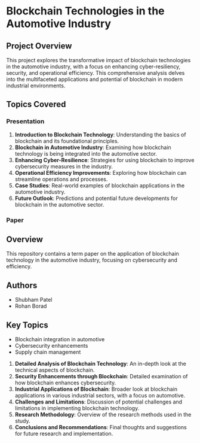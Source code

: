 
# Blockchain Technologies in the Automotive Industry

## Project Overview

This project explores the transformative impact of blockchain technologies in the automotive industry, with a focus on enhancing cyber-resiliency, security, and operational efficiency. This comprehensive analysis delves into the multifaceted applications and potential of blockchain in modern industrial environments.

## Topics Covered

### Presentation
1. **Introduction to Blockchain Technology**: Understanding the basics of blockchain and its foundational principles.
2. **Blockchain in Automotive Industry**: Examining how blockchain technology is being integrated into the automotive sector.
3. **Enhancing Cyber-Resilience**: Strategies for using blockchain to improve cybersecurity measures in the industry.
4. **Operational Efficiency Improvements**: Exploring how blockchain can streamline operations and processes.
5. **Case Studies**: Real-world examples of blockchain applications in the automotive industry.
6. **Future Outlook**: Predictions and potential future developments for blockchain in the automotive sector.

### Paper

## Overview
This repository contains a term paper on the application of blockchain technology in the automotive industry, focusing on cybersecurity and efficiency.

## Authors
- Shubham Patel
- Rohan Borad

## Key Topics
- Blockchain integration in automotive
- Cybersecurity enhancements
- Supply chain management

1. **Detailed Analysis of Blockchain Technology**: An in-depth look at the technical aspects of blockchain.
2. **Security Enhancements through Blockchain**: Detailed examination of how blockchain enhances cybersecurity.
3. **Industrial Applications of Blockchain**: Broader look at blockchain applications in various industrial sectors, with a focus on automotive.
4. **Challenges and Limitations**: Discussion of potential challenges and limitations in implementing blockchain technology.
5. **Research Methodology**: Overview of the research methods used in the study.
6. **Conclusions and Recommendations**: Final thoughts and suggestions for future research and implementation.
